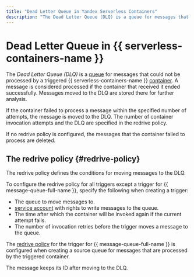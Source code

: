 ```yaml
---
title: "Dead Letter Queue in Yandex Serverless Containers"
description: "The Dead Letter Queue (DLQ) is a queue for messages that could not be processed by a triggered container. A message is considered processed if the container that received it ended successfully. Messages moved to the DLQ are stored there for further analysis."
---
```


# Dead Letter Queue in {{ serverless-containers-name }}

The _Dead Letter Queue (DLQ)_ is a [queue](../../message-queue/concepts/queue.md) for messages that could not be processed by a triggered {{ serverless-containers-name }} [container](container.md). A message is considered processed if the container that received it ended successfully. Messages moved to the DLQ are stored there for further analysis.

If the container failed to process a message within the specified number of attempts, the message is moved to the DLQ. The number of container invocation attempts and the DLQ are specified in the redrive policy.

If no redrive policy is configured, the messages that the container failed to process are deleted.

## The redrive policy {#redrive-policy}

The redrive policy defines the conditions for moving messages to the DLQ.

To configure the redrive policy for all triggers except a trigger for {{ message-queue-full-name }}, specify the following when creating a trigger:

* The queue to move messages to.
* [service account](../../iam/concepts/users/service-accounts.md) with rights to write messages to the queue.
* The time after which the container will be invoked again if the current attempt fails.
* The number of invocation retries before the trigger moves a message to the queue.

The [redrive policy](../../message-queue/concepts/dlq.md#redrive-policy) for the trigger for {{ message-queue-full-name }} is configured when creating a source queue for messages that are processed by the triggered container.

The message keeps its ID after moving to the DLQ.
